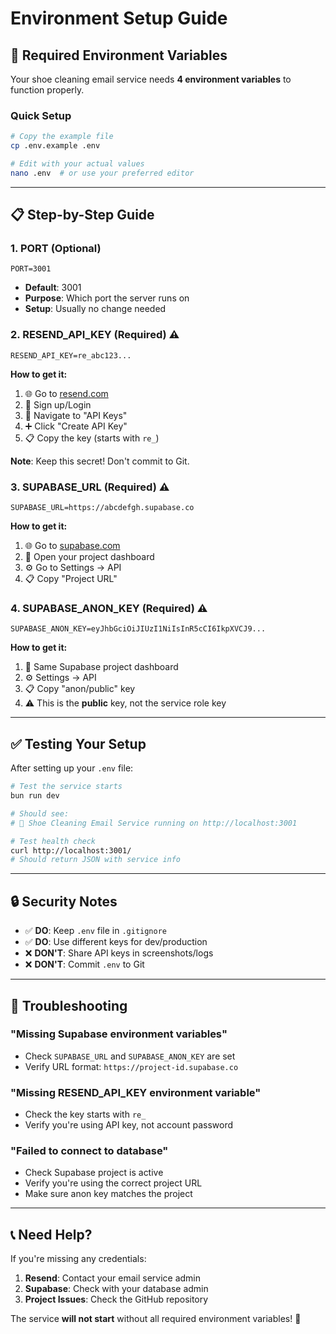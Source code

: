 # Environment Setup Guide

## 🔧 Required Environment Variables

Your shoe cleaning email service needs **4 environment variables** to function properly.

### Quick Setup
```bash
# Copy the example file
cp .env.example .env

# Edit with your actual values
nano .env  # or use your preferred editor
```

---

## 📋 Step-by-Step Guide

### 1. **PORT** (Optional)
```env
PORT=3001
```
- **Default**: 3001
- **Purpose**: Which port the server runs on
- **Setup**: Usually no change needed

### 2. **RESEND_API_KEY** (Required) ⚠️
```env
RESEND_API_KEY=re_abc123...
```

**How to get it:**
1. 🌐 Go to [resend.com](https://resend.com)
2. 📝 Sign up/Login
3. 🔑 Navigate to "API Keys"
4. ➕ Click "Create API Key"
5. 📋 Copy the key (starts with `re_`)

**Note**: Keep this secret! Don't commit to Git.

### 3. **SUPABASE_URL** (Required) ⚠️
```env
SUPABASE_URL=https://abcdefgh.supabase.co
```

**How to get it:**
1. 🌐 Go to [supabase.com](https://supabase.com)
2. 📁 Open your project dashboard
3. ⚙️ Go to Settings → API
4. 📋 Copy "Project URL"

### 4. **SUPABASE_ANON_KEY** (Required) ⚠️
```env
SUPABASE_ANON_KEY=eyJhbGciOiJIUzI1NiIsInR5cCI6IkpXVCJ9...
```

**How to get it:**
1. 📁 Same Supabase project dashboard
2. ⚙️ Settings → API
3. 📋 Copy "anon/public" key
4. ⚠️ This is the **public** key, not the service role key

---

## ✅ Testing Your Setup

After setting up your `.env` file:

```bash
# Test the service starts
bun run dev

# Should see:
# 🚀 Shoe Cleaning Email Service running on http://localhost:3001

# Test health check
curl http://localhost:3001/
# Should return JSON with service info
```

---

## 🔒 Security Notes

- ✅ **DO**: Keep `.env` file in `.gitignore`
- ✅ **DO**: Use different keys for dev/production
- ❌ **DON'T**: Share API keys in screenshots/logs
- ❌ **DON'T**: Commit `.env` to Git

---

## 🚨 Troubleshooting

### "Missing Supabase environment variables"
- Check `SUPABASE_URL` and `SUPABASE_ANON_KEY` are set
- Verify URL format: `https://project-id.supabase.co`

### "Missing RESEND_API_KEY environment variable"  
- Check the key starts with `re_`
- Verify you're using API key, not account password

### "Failed to connect to database"
- Check Supabase project is active
- Verify you're using the correct project URL
- Make sure anon key matches the project

---

## 📞 Need Help?

If you're missing any credentials:
1. **Resend**: Contact your email service admin
2. **Supabase**: Check with your database admin
3. **Project Issues**: Check the GitHub repository

The service **will not start** without all required environment variables! 🚨